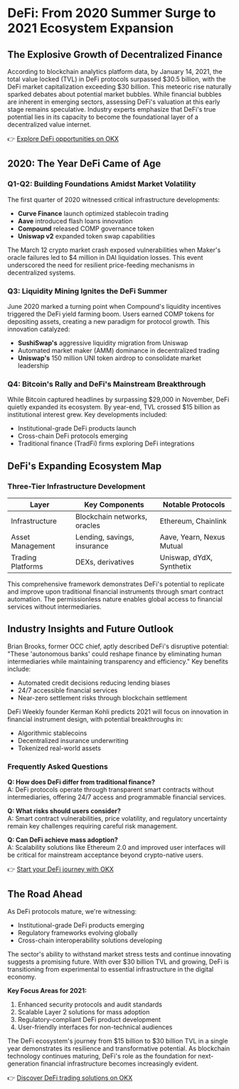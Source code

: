 # DeFi: From 2020 Summer Surge to 2021 Ecosystem Expansion

## The Explosive Growth of Decentralized Finance

According to blockchain analytics platform data, by January 14, 2021, the total value locked (TVL) in DeFi protocols surpassed $30.5 billion, with the DeFi market capitalization exceeding $30 billion. This meteoric rise naturally sparked debates about potential market bubbles. While financial bubbles are inherent in emerging sectors, assessing DeFi's valuation at this early stage remains speculative. Industry experts emphasize that DeFi's true potential lies in its capacity to become the foundational layer of a decentralized value internet.

👉 [Explore DeFi opportunities on OKX](https://bit.ly/okx-bonus)

## 2020: The Year DeFi Came of Age

### Q1-Q2: Building Foundations Amidst Market Volatility
The first quarter of 2020 witnessed critical infrastructure developments:
- **Curve Finance** launch optimized stablecoin trading
- **Aave** introduced flash loans innovation
- **Compound** released COMP governance token
- **Uniswap v2** expanded token swap capabilities

The March 12 crypto market crash exposed vulnerabilities when Maker's oracle failures led to $4 million in DAI liquidation losses. This event underscored the need for resilient price-feeding mechanisms in decentralized systems.

### Q3: Liquidity Mining Ignites the DeFi Summer
June 2020 marked a turning point when Compound's liquidity incentives triggered the DeFi yield farming boom. Users earned COMP tokens for depositing assets, creating a new paradigm for protocol growth. This innovation catalyzed:
- **SushiSwap's** aggressive liquidity migration from Uniswap
- Automated market maker (AMM) dominance in decentralized trading
- **Uniswap's** 150 million UNI token airdrop to consolidate market leadership

### Q4: Bitcoin's Rally and DeFi's Mainstream Breakthrough
While Bitcoin captured headlines by surpassing $29,000 in November, DeFi quietly expanded its ecosystem. By year-end, TVL crossed $15 billion as institutional interest grew. Key developments included:
- Institutional-grade DeFi products launch
- Cross-chain DeFi protocols emerging
- Traditional finance (TradFi) firms exploring DeFi integrations

## DeFi's Expanding Ecosystem Map

### Three-Tier Infrastructure Development
| Layer | Key Components | Notable Protocols |
|-------|----------------|-------------------|
| Infrastructure | Blockchain networks, oracles | Ethereum, Chainlink |
| Asset Management | Lending, savings, insurance | Aave, Yearn, Nexus Mutual |
| Trading Platforms | DEXs, derivatives | Uniswap, dYdX, Synthetix |

This comprehensive framework demonstrates DeFi's potential to replicate and improve upon traditional financial instruments through smart contract automation. The permissionless nature enables global access to financial services without intermediaries.

## Industry Insights and Future Outlook

Brian Brooks, former OCC chief, aptly described DeFi's disruptive potential: "These 'autonomous banks' could reshape finance by eliminating human intermediaries while maintaining transparency and efficiency." Key benefits include:
- Automated credit decisions reducing lending biases
- 24/7 accessible financial services
- Near-zero settlement risks through blockchain settlement

DeFi Weekly founder Kerman Kohli predicts 2021 will focus on innovation in financial instrument design, with potential breakthroughs in:
- Algorithmic stablecoins
- Decentralized insurance underwriting
- Tokenized real-world assets

### Frequently Asked Questions

**Q: How does DeFi differ from traditional finance?**  
A: DeFi protocols operate through transparent smart contracts without intermediaries, offering 24/7 access and programmable financial services.

**Q: What risks should users consider?**  
A: Smart contract vulnerabilities, price volatility, and regulatory uncertainty remain key challenges requiring careful risk management.

**Q: Can DeFi achieve mass adoption?**  
A: Scalability solutions like Ethereum 2.0 and improved user interfaces will be critical for mainstream acceptance beyond crypto-native users.

👉 [Start your DeFi journey with OKX](https://bit.ly/okx-bonus)

## The Road Ahead

As DeFi protocols mature, we're witnessing:
- Institutional-grade DeFi products emerging
- Regulatory frameworks evolving globally
- Cross-chain interoperability solutions developing

The sector's ability to withstand market stress tests and continue innovating suggests a promising future. With over $30 billion TVL and growing, DeFi is transitioning from experimental to essential infrastructure in the digital economy.

**Key Focus Areas for 2021:**
1. Enhanced security protocols and audit standards
2. Scalable Layer 2 solutions for mass adoption
3. Regulatory-compliant DeFi product development
4. User-friendly interfaces for non-technical audiences

The DeFi ecosystem's journey from $15 billion to $30 billion TVL in a single year demonstrates its resilience and transformative potential. As blockchain technology continues maturing, DeFi's role as the foundation for next-generation financial infrastructure becomes increasingly evident.

👉 [Discover DeFi trading solutions on OKX](https://bit.ly/okx-bonus)